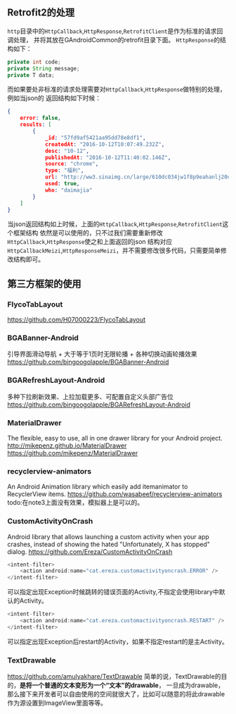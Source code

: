 ## Retrofit2的处理
`http`目录中的`HttpCallback`,`HttpResponse`,`RetrofitClient`是作为标准的请求回调处理，
并将其放在GAndroidCommon的retrofit目录下面。
`HttpResponse`的结构如下：
```java
private int code;
private String message;
private T data;
```
而如果要处非标准的请求处理需要对`HttpCallback`,`HttpResponse`做特别的处理，例如当json的
返回结构如下时候：
```json
{
    error: false,
    results: [
        {
            _id: "57fd9af5421aa95dd78e8df1",
            createdAt: "2016-10-12T10:07:49.232Z",
            desc: "10-12",
            publishedAt: "2016-10-12T11:40:02.146Z",
            source: "chrome",
            type: "福利",
            url: "http://ww3.sinaimg.cn/large/610dc034jw1f8p9eahanlj20u011h42y.jpg",
            used: true,
            who: "daimajia"
        }
    ]
}
```
当json返回结构如上时候，上面的`HttpCallback`,`HttpResponse`,`RetrofitClient`这个框架结构
依然是可以使用的，只不过我们需要重新修改`HttpCallback`,`HttpResponse`使之和上面返回的json
结构对应`HttpCallbackMeizi`,`HttpResponseMeizi`，并不需要修改很多代码，只需要简单修改结构即可。



## 第三方框架的使用

### FlycoTabLayout
https://github.com/H07000223/FlycoTabLayout


### BGABanner-Android
引导界面滑动导航 + 大于等于1页时无限轮播 + 各种切换动画轮播效果
https://github.com/bingoogolapple/BGABanner-Android


### BGARefreshLayout-Android
多种下拉刷新效果、上拉加载更多、可配置自定义头部广告位
https://github.com/bingoogolapple/BGARefreshLayout-Android


### MaterialDrawer
The flexible, easy to use, all in one drawer library for your Android project. http://mikepenz.github.io/MaterialDrawer
https://github.com/mikepenz/MaterialDrawer


### recyclerview-animators
An Android Animation library which easily add itemanimator to RecyclerView items.
https://github.com/wasabeef/recyclerview-animators
todo:在note3上面没有效果，模拟器上是可以的。


### CustomActivityOnCrash
Android library that allows launching a custom activity when your app crashes, instead of showing the hated "Unfortunately, X has stopped" dialog.
https://github.com/Ereza/CustomActivityOnCrash
```java
<intent-filter>
    <action android:name="cat.ereza.customactivityoncrash.ERROR" />
</intent-filter>
```
可以指定出现Exception时候跳转的错误页面的Activity,不指定会使用library中默认的Activity。
```java
<intent-filter>
    <action android:name="cat.ereza.customactivityoncrash.RESTART" />
</intent-filter>
```
可以指定出现Exception后restart的Activity，如果不指定restart的是主Activity。


### TextDrawable
https://github.com/amulyakhare/TextDrawable
简单的说，TextDrawable的目的，**是将一个普通的文本变形为一个“文本”的drawable**，
一旦成为drawable，那么接下来开发者可以自由使用的空间就很大了，比如可以随意的将此drawable作为源设置到ImageView里面等等。




